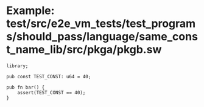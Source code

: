 # Example: test/src/e2e_vm_tests/test_programs/should_pass/language/same_const_name_lib/src/pkga/pkgb.sw

```sway
library;

pub const TEST_CONST: u64 = 40;

pub fn bar() {
    assert(TEST_CONST == 40);
}

```
